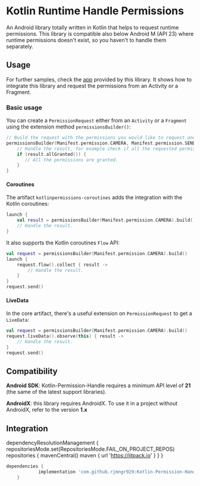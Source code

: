Kotlin Runtime Handle Permissions
===============

An Android library totally written in Kotlin that helps to request runtime permissions.
This library is compatible also below Android M (API 23) where runtime permissions doesn't exist, so you haven't to handle them separately. 

Usage
------


For further samples, check the [app](https://github.com/rjmngr929/Kotlin-Permission-Handle/tree/master/app) provided by this library. It shows how to integrate this library and request the permissions from an Activity or a Fragment.

### Basic usage
You can create a ```PermissionRequest``` either from an ```Activity``` or a ```Fragment``` using the extension method ```permissionsBuilder()```:

```kotlin
// Build the request with the permissions you would like to request and send it.
permissionsBuilder(Manifest.permission.CAMERA, Manifest.permission.SEND_SMS).build().send { result ->
    // Handle the result, for example check if all the requested permissions are granted.
    if (result.allGranted()) {
       // All the permissions are granted.
    }
}
```

#### Coroutines
The artifact `kotlinpermissions-coroutines` adds the integration with the Kotlin coroutines:
```kotlin
launch {
    val result = permissionsBuilder(Manifest.permission.CAMERA).build().sendSuspend()
    // Handle the result.
}
```

It also supports the Kotlin coroutines `Flow` API:
```kotlin
val request = permissionsBuilder(Manifest.permission.CAMERA).build()
launch {
    request.flow().collect { result ->
        // Handle the result. 
    }
}
request.send()
```


#### LiveData
In the core artifact, there's a useful extension on `PermissionRequest` to get a `LiveData`:
```kotlin
val request = permissionsBuilder(Manifest.permission.CAMERA).build()
request.liveData().observe(this) { result ->
    // Handle the result.
}
request.send()
```

Compatibility
------

**Android SDK**: Kotlin-Permission-Handle requires a minimum API level of **21** (the same of the latest support libraries).

**AndroidX**: this library requires AndroidX. To use it in a project without AndroidX, refer to the version **1.x**

Integration
------

dependencyResolutionManagement {
		repositoriesMode.set(RepositoriesMode.FAIL_ON_PROJECT_REPOS)
		repositories {
			mavenCentral()
			maven { url 'https://jitpack.io' }
		}
	}


```gradle
dependencies {
	        implementation 'com.github.rjmngr929:Kotlin-Permission-Handle:Tag'
	}
```
